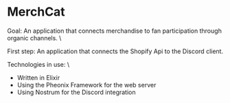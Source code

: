 # MerchCat
Goal: An application that connects merchandise to fan participation through organic channels. \

First step: An application that connects the Shopify Api to the Discord client.

Technologies in use: \
- Written in Elixir
- Using the Pheonix Framework for the web server
- Using Nostrum for the Discord integration
